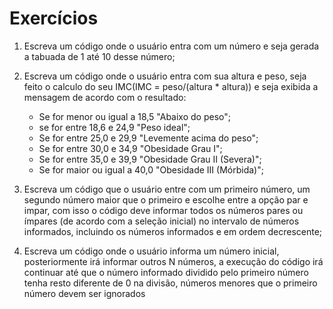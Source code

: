# Exercícios

1. Escreva um código onde o usuário entra com um número e seja gerada a tabuada de 1 até 10 desse número;

2. Escreva um código onde o usuário entra com sua altura e peso, seja feito o calculo do seu IMC(IMC = peso/(altura * altura)) e seja exibida a mensagem de acordo com o resultado:
    - Se for menor ou igual a 18,5 "Abaixo do peso";
    - se for entre 18,6 e 24,9 "Peso ideal";
    - Se for entre 25,0 e 29,9 "Levemente acima do peso";
    - Se for entre 30,0 e 34,9 "Obesidade Grau I";
    - Se for entre 35,0 e 39,9 "Obesidade Grau II (Severa)";
    - Se for maior ou igual a 40,0 "Obesidade III (Mórbida)";

3. Escreva um código que o usuário entre com um primeiro número, um segundo número maior que o primeiro e escolhe entre a opção par e impar, com isso o código deve informar todos os números pares ou ímpares (de acordo com a seleção inicial) no intervalo de números informados, incluindo os números informados e em ordem decrescente;

4. Escreva um código onde o usuário informa um número inicial, posteriormente irá informar outros N números, a execução do código irá continuar até que o número informado dividido pelo primeiro número tenha resto diferente de  0 na divisão, números menores que o primeiro número devem ser ignorados